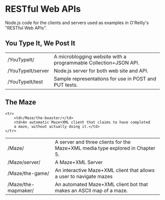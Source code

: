 RESTful Web APIs
================

Node.js code for the clients and servers used as examples in
O'Reilly's "RESTful Web APIs".

You Type It, We Post It
-----------------------

<table>
    <tr>
        <td>/YouTypeIt/</td>
        <td>A microblogging website with a programmable
            Collection+JSON API.</td>
    </tr>
    <tr>
        <td>/YouTypeIt/server</td>
        <td>Node.js server for both web site and API.</td>
    </tr>
    <tr>
        <td>/YouTypeIt/test</td>
        <td>Sample representations for use in POST and PUT tests.</td>
    </tr>
</table>

The Maze
--------
<table>
    <tr>
        <td>/Maze/</td>
        <td>A server and three clients for the Maze+XML media type
        explored in Chapter 5.</td>
    </tr>
    <tr>
        <td>/Maze/server/</td>
        <td>A Maze+XML Server</td>
    </tr>
    <tr>
        <td>/Maze/the-game/</td>
        <td>An interactive Maze+XML client that allows a user to navigate mazes</td>
    </tr>
    <tr>
        <td>/Maze/the-mapmaker/</td>
        <td>An automated Maze+XML client bot that makes an ASCII map
        of a maze.</td>
    <tr>

    <tr>
        <td>/Maze/the-boaster/</td>
        <td>An automatic Maze+XML client that claims to have completed
        a maze, without actually doing it.</td>
    </tr>
</table>

